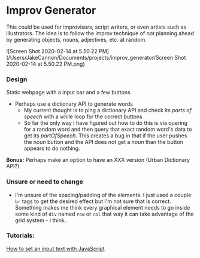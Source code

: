 # Improv Generator

This could be used for improvisors, script writers, or even artists such as illustrators. The idea is to follow the improv technique of not planning ahead by generating objects, nouns, adjectives, etc. at random.

![Screen Shot 2020-02-14 at 5.50.22 PM](/Users/JakeCannon/Documents/projects/improv_generator/Screen Shot 2020-02-14 at 5.50.22 PM.png)



### Design

Static webpage with a input bar and a few buttons

- Perhaps use a dictionary API to generate words
  - My current thought is to ping a dictionary API and check its *parts of speech* with a while loop for the correct buttons
  - So far the only way I have figured out how to do this is via quering for a random word and then query that exact random word's data to get its *partOfSpeech*. This creates a bug in that if the user pushes the noun button and the API does not get a *noun* than the button appears to do nothing.



**Bonus:** Perhaps make an option to have an XXX version (Urban Dictionary API?)



### Unsure or need to change

- I'm unsure of the spacing/padding of the elements. I just used a couple <code>br</code> tags to get the desired effect but I'm not sure that is correct. Something makes me think every graphical element needs to go inside some kind of <code>div</code> named <code>row</code> or <code>col</code> that way it can take advantage of the grid system - I think..



### Tutorials:

[How to set an input text with JavaScript ](https://www.youtube.com/watch?v=AfRHl3soLDg)

